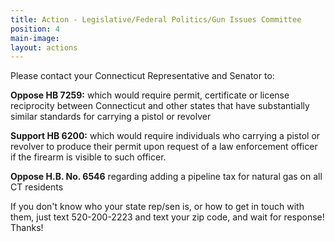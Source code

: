 ```yaml
---
title: Action - Legislative/Federal Politics/Gun Issues Committee
position: 4
main-image: 
layout: actions
---
```


Please contact your Connecticut Representative and Senator to:

**Oppose HB 7259:** which would require permit, certificate or license reciprocity between Connecticut and other states that have substantially similar standards for carrying a pistol or revolver

**Support HB 6200:** which would require individuals who carrying a pistol or revolver to produce their permit upon request of a law enforcement officer if the firearm is visible to such officer.

**Oppose H.B. No. 6546** regarding adding a pipeline tax for natural gas on all CT residents

If you don't know who your state rep/sen is, or how to get in touch with them, just text 520-200-2223 and text your zip code, and wait for response!
Thanks!
